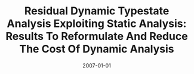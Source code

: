 ---
title: "Residual Dynamic Typestate Analysis Exploiting Static Analysis: Results To Reformulate And Reduce The Cost Of Dynamic Analysis"
date: 2007-01-01
venue: "22nd IEEE/ACM International Conference on Automated Software Engineering (ASE 2007), November 5-9, 2007, Atlanta, Georgia, USA"
paperurl: https://doi.org/10.1145/1321631.1321651
authors: "Matthew B Dwyer and Rahul Purandare"
awards: ""
---